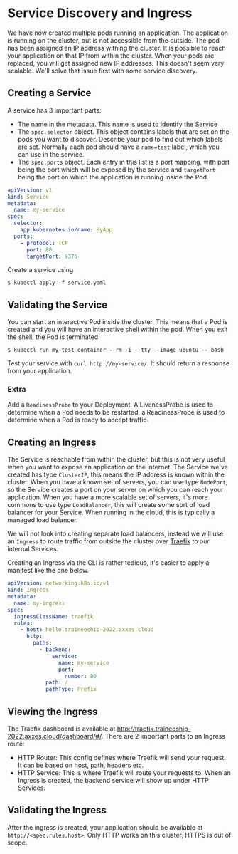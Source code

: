 # Service Discovery and Ingress

We have now created multiple pods running an application. The application is running on the cluster,
but is not accessible from the outside.
The pod has been assigned an IP address withing the cluster. It is possible to reach your
application on that IP from within the cluster. When your pods are replaced, you will get assigned
new IP addresses. This doesn't seem very scalable. We'll solve that issue first with some
service discovery.

## Creating a Service

A service has 3 important parts:

- The name in the metadata. This name is used to identify the Service
- The `spec.selector` object. This object contains labels that are set on the pods you want to discover.
  Describe your pod to find out which labels are set. Normally each pod should have a `name=test` label, which
  you can use in the service.
- The `spec.ports` object. Each entry in this list is a port mapping, with port being the port which will
  be exposed by the service and `targetPort` being the port on which the application is running inside the Pod.

```yaml
apiVersion: v1
kind: Service
metadata:
  name: my-service
spec:
  selector:
    app.kubernetes.io/name: MyApp
  ports:
    - protocol: TCP
      port: 80
      targetPort: 9376
```

Create a service using

```shell
$ kubectl apply -f service.yaml
```

## Validating the Service

You can start an interactive Pod inside the cluster. This means that a Pod is created and you will
have an interactive shell within the pod. When you exit the shell, the Pod is terminated.

```shell
$ kubectl run my-test-container --rm -i --tty --image ubuntu -- bash
```

Test your service with `curl http://my-service/`. It should return a response from your application.

### Extra

Add a `ReadinessProbe` to your Deployment. A LivenessProbe is used to determine when a Pod needs to
be restarted, a ReadinessProbe is used to determine when a Pod is ready to accept traffic.

## Creating an Ingress

The Service is reachable from within the cluster, but this is not very useful when you want
to expose an application on the internet. The Service we've created has type `ClusterIP`, this means
the IP address is known within the cluster. When you have a known set of servers, you can use
type `NodePort`, so the Service creates a port on your server on which you can reach your application.
When you have a more scalable set of servers, it's more commons to use type `LoadBalancer`, this will
create some sort of load balancer for your Service. When running in the cloud, this is typically
a managed load balancer.

We will not look into creating separate load balancers, instead we will use an `Ingress` to route
traffic from outside the cluster over [Traefik](https://traefik.io/) to our internal Services.

Creating an Ingress via the CLI is rather tedious, it's easier to apply a manifest like the one below.

```yaml
apiVersion: networking.k8s.io/v1
kind: Ingress
metadata:
  name: my-ingress
spec:
  ingressClassName: traefik
  rules:
    - host: hello.traineeship-2022.axxes.cloud
      http:
        paths:
          - backend:
              service:
                name: my-service
                port:
                  number: 80
            path: /
            pathType: Prefix
```

## Viewing the Ingress

The Traefik dashboard is available at http://traefik.traineeship-2022.axxes.cloud/dashboard/#/.
There are 2 important parts to an Ingress route:

- HTTP Router: This config defines where Traefik will send your request. It can be based on host,
path, headers etc.
- HTTP Service: This is where Traefik will route your requests to. When an Ingress is created,
the backend service will show up under HTTP Services.

## Validating the Ingress

After the ingress is created, your application should be available at `http://<spec.rules.host>`. Only HTTP works
on this cluster, HTTPS is out of scope.